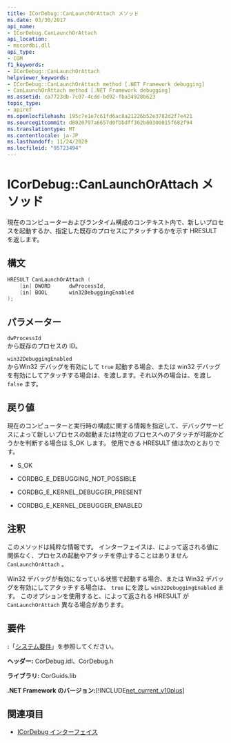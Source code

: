 ```yaml
---
title: ICorDebug::CanLaunchOrAttach メソッド
ms.date: 03/30/2017
api_name:
- ICorDebug.CanLaunchOrAttach
api_location:
- mscordbi.dll
api_type:
- COM
f1_keywords:
- ICorDebug::CanLaunchOrAttach
helpviewer_keywords:
- ICorDebug::CanLaunchOrAttach method [.NET Framework debugging]
- CanLaunchOrAttach method [.NET Framework debugging]
ms.assetid: ca7723db-7c07-4cdd-bd92-fba34928b623
topic_type:
- apiref
ms.openlocfilehash: 195c7e1e7c61fd6ac8a21226b52e3782d2f7e421
ms.sourcegitcommit: d8020797a6657d0fbbdff362b80300815f682f94
ms.translationtype: MT
ms.contentlocale: ja-JP
ms.lasthandoff: 11/24/2020
ms.locfileid: "95723494"
---
```

# <a name="icordebugcanlaunchorattach-method"></a>ICorDebug::CanLaunchOrAttach メソッド

現在のコンピューターおよびランタイム構成のコンテキスト内で、新しいプロセスを起動するか、指定した既存のプロセスにアタッチするかを示す HRESULT を返します。  
  
## <a name="syntax"></a>構文  
  
```cpp  
HRESULT CanLaunchOrAttach (  
    [in] DWORD      dwProcessId,  
    [in] BOOL       win32DebuggingEnabled  
);  
```  
  
## <a name="parameters"></a>パラメーター  

 `dwProcessId`  
 から既存のプロセスの ID。  
  
 `win32DebuggingEnabled`  
 からWin32 デバッグを有効にして `true` 起動する場合、または win32 デバッグを有効にしてアタッチする場合は、を渡します。それ以外の場合は、を渡し `false` ます。  
  
## <a name="return-value"></a>戻り値  

 現在のコンピューターと実行時の構成に関する情報を指定して、デバッグサービスによって新しいプロセスの起動または特定のプロセスへのアタッチが可能かどうかを判断する場合は S_OK します。 使用できる HRESULT 値は次のとおりです。  
  
- S_OK  
  
- CORDBG_E_DEBUGGING_NOT_POSSIBLE  
  
- CORDBG_E_KERNEL_DEBUGGER_PRESENT  
  
- CORDBG_E_KERNEL_DEBUGGER_ENABLED  
  
## <a name="remarks"></a>注釈  

 このメソッドは純粋な情報です。 インターフェイスは、によって返される値に関係なく、プロセスの起動やアタッチを停止することはありません `CanLaunchOrAttach` 。  
  
 Win32 デバッグが有効になっている状態で起動する場合、または Win32 デバッグを有効にしてアタッチする場合は、 `true` にを渡し `win32DebuggingEnabled` ます。 このオプションを使用すると、によって返される HRESULT が `CanLaunchOrAttach` 異なる場合があります。  
  
## <a name="requirements"></a>要件  

 **:**「[システム要件](../../get-started/system-requirements.md)」を参照してください。  
  
 **ヘッダー:** CorDebug.idl、CorDebug.h  
  
 **ライブラリ:** CorGuids.lib  
  
 **.NET Framework のバージョン:**[!INCLUDE[net_current_v10plus](../../../../includes/net-current-v10plus-md.md)]  
  
## <a name="see-also"></a>関連項目

- [ICorDebug インターフェイス](icordebug-interface.md)
